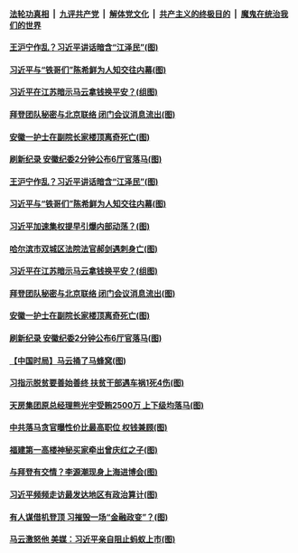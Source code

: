 

####  [法轮功真相](../../../../basic/blob/master/README.md?t=11180202) &nbsp;|&nbsp; [九评共产党](../../../../9ping.md/blob/master/README.md?t=11180202) &nbsp;|&nbsp; [解体党文化](../../../../jtdwh.md/blob/master/README.md?t=11180202)  &nbsp;|&nbsp; [共产主义的终极目的](../../../../gczydzjmd.md/blob/master/README.md?t=11180202) &nbsp;|&nbsp; [魔鬼在统治我们的世界](../../../../mgztzwmdsj.md/blob/master/README.md?t=11180202) 

#### [王沪宁作乱？习近平讲话暗含“江泽民”(图)](../pages/p2/952867.md?t=11180202) 

#### [习近平与“铁哥们”陈希鲜为人知交往内幕(图)](../pages/p2/952835.md?t=11180202) 

#### [习近平在江苏暗示马云拿钱换平安？(组图)](../pages/p2/952806.md?t=11180202) 

#### [拜登团队秘密与北京联络 闭门会议消息流出(图)](../pages/p2/952734.md?t=11180202) 

#### [安徽一护士在副院长家楼顶离奇死亡(图)](../pages/p2/952730.md?t=11180202) 

#### [刷新纪录 安徽纪委2分钟公布6厅官落马(图)](../pages/p2/952709.md?t=11180202) 

#### [王沪宁作乱？习近平讲话暗含“江泽民”(图)](../pages/p2/952867.md?t=11180202) 

#### [习近平与“铁哥们”陈希鲜为人知交往内幕(图)](../pages/p2/952835.md?t=11180202) 

#### [习近平加速集权提早引爆内部动荡？(图)](../pages/p2/952828.md?t=11180202) 

#### [哈尔滨市双城区法院法官郝剑遇刺身亡(图)](../pages/p2/952813.md?t=11180202) 

#### [习近平在江苏暗示马云拿钱换平安？(组图)](../pages/p2/952806.md?t=11180202) 

#### [拜登团队秘密与北京联络 闭门会议消息流出(图)](../pages/p2/952734.md?t=11180202) 

#### [安徽一护士在副院长家楼顶离奇死亡(图)](../pages/p2/952730.md?t=11180202) 

#### [刷新纪录 安徽纪委2分钟公布6厅官落马(图)](../pages/p2/952709.md?t=11180202) 

#### [【中国时局】马云捅了马蜂窝(图)](../pages/p2/952661.md?t=11180202) 

#### [习指示脱贫要善始善终 扶贫干部遇车祸1死4伤(图)](../pages/p2/952662.md?t=11180202) 

#### [天房集团原总经理熊光宇受贿2500万 上下级均落马(图)](../pages/p2/952640.md?t=11180202) 

#### [中共落马贪官曝性价比最高职位 权钱兼顾(图)](../pages/p2/952636.md?t=11180202) 


#### [福建第一高楼神秘买家牵出曾庆红之子(图)](../pages/p2/952580.md?t=11180202) 


#### [与拜登有交情？李源潮现身上海进博会(图)](../pages/p2/952520.md?t=11180202) 

#### [习近平频频走访最发达地区有政治算计(图)](../pages/p2/952530.md?t=11180202) 

#### [有人谋借机登顶 习摧毁一场“金融政变”？(图)](../pages/p2/952517.md?t=11180202) 


#### [马云激怒他 美媒：习近平亲自阻止蚂蚁上市(图)](../pages/p2/952441.md?t=11180202) 

